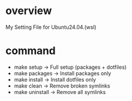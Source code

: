# overview
My Setting File for Ubuntu24.04.(wsl)

# command
- make setup     ->  Full setup (packages + dotfiles) 
- make packages  ->  Install packages only 
- make install   ->  Install dotfiles only 
- make clean     ->  Remove broken symlinks 
- make uninstall ->  Remove all symlinks 
